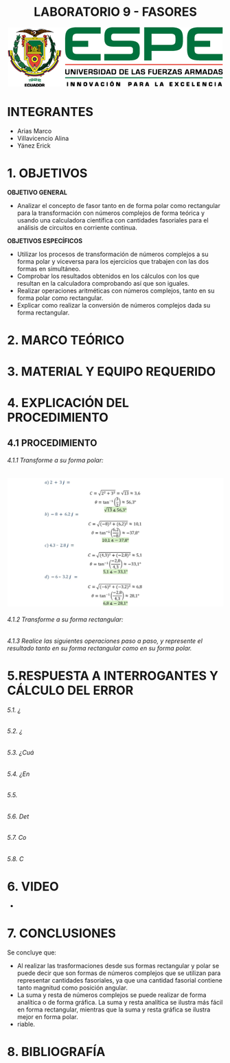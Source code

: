 <div align="center">

# LABORATORIO 9 - FASORES

![](https://github.com/erickyanez1/IMAGENES-DEBER-1/blob/main/espe.png) 

</div>

# **INTEGRANTES**

- Arias Marco
- Villavicencio Alina
- Yánez Erick


# **1. OBJETIVOS**

**OBJETIVO GENERAL**
  
  - Analizar el concepto de fasor tanto en de forma polar como rectangular para la transformación con números complejos de forma teórica y usando una calculadora científica con cantidades fasoriales para el análisis de circuitos en corriente continua. 
 
 **OBJETIVOS ESPECÍFICOS**
   
  - Utilizar los procesos de transformación de números complejos a su forma polar y viceversa para los ejercicios que trabajen con las dos formas en simultáneo. 
  - Comprobar los resultados obtenidos en los cálculos con los que resultan en la calculadora comprobando así que son iguales.
  - Realizar operaciones aritméticas con números complejos, tanto en su forma polar como rectangular.
  - Explicar como realizar la conversión de números complejos dada su forma rectangular.                                                  
  
# **2. MARCO TEÓRICO**

<div align="center">
  

  
</div>
  
# **3. MATERIAL Y EQUIPO REQUERIDO**

<div align="center">
  

  
</div>

# **4. EXPLICACIÓN DEL PROCEDIMIENTO**

## **4.1 PROCEDIMIENTO**

###### 4.1.1  Transforme a su forma polar:

<div align="center">

![](https://github.com/erickyanez1/Laboratorio-9/blob/main/IMG/Procedimiento_P1.jpg)
  
</div>


###### 4.1.2 Transforme a su forma rectangular:

<div align="center">
  
</div>

###### 4.1.3 Realice las siguientes operaciones paso a paso, y represente el resultado tanto en su forma rectangular como en su forma polar.

<div align="center">
  
</div>

#  5.RESPUESTA A INTERROGANTES Y CÁLCULO DEL ERROR


###### 5.1. ¿



###### 5.2. ¿



###### 5.3. ¿Cuá



###### 5.4. ¿En


###### 5.5. 





###### 5.6. Det




###### 5.7. Co



###### 5.8. C



# **6. VIDEO**

- 

# **7. CONCLUSIONES**

Se concluye que:

- Al realizar las trasformaciones desde sus formas rectangular y polar se puede decir que son formas de números complejos que se utilizan para representar cantidades fasoriales, ya que una cantidad fasorial contiene tanto magnitud como posición angular.
- La suma y resta de números complejos se puede realizar de forma analítica o de forma gráfica. La suma y resta analítica se ilustra más fácil en forma rectangular, mientras que la suma y resta gráfica se ilustra mejor en forma polar.
- riable.

# **8. BIBLIOGRAFÍA**




